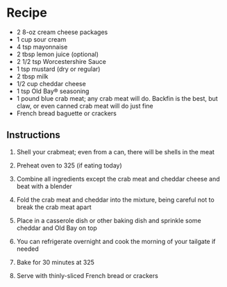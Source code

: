 
# Recipe
- 2 8-oz cream cheese packages
- 1 cup sour cream
- 4 tsp mayonnaise
- 2 tbsp lemon juice (optional)
- 2 1/2 tsp Worcestershire Sauce
- 1 tsp mustard (dry or regular)
- 2 tbsp milk
- 1/2 cup cheddar cheese
- 1 tsp Old Bay® seasoning
- 1 pound blue crab meat; any crab meat will do. Backfin is the best, but claw, or even canned crab
meat will do just fine
- French bread baguette or crackers

## Instructions
1) Shell your crabmeat; even from a can, there will be shells in the meat

2) Preheat oven to 325 (if eating today)

3) Combine all ingredients except the crab meat and cheddar cheese and beat with a blender

4) Fold the crab meat and cheddar into the mixture, being careful not to break the crab meat apart

5) Place in a casserole dish or other baking dish and sprinkle some cheddar and Old Bay on top

6) You can refrigerate overnight and cook the morning of your tailgate if needed

7) Bake for 30 minutes at 325

8) Serve with thinly-sliced French bread or crackers
